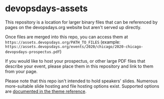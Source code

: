 # devopsdays-assets

This repository is a location for larger binary files that can be referenced by pages on the devopsdays.org website but aren't served up directly.

Once files are merged into this repo, you can access them at `https://assets.devopsdays.org/PATH_TO_FILES` (example: `https://assets.devopsdays.org/events/2020/chicago/2020-chicago-devopsdays-prospectus.pdf`)

If you would like to host your prospectus, or other large PDF files that describe your event, please place them in this repository and link to them from your page.

Please note that this repo isn't intended to hold speakers' slides. Numerous more-suitable slide hosting and file hosting options exist. Supported options are [documented in the theme reference](https://github.com/devopsdays/devopsdays-web/blob/master/themes/devopsdays-theme/REFERENCE.md#talk-page-fields).
